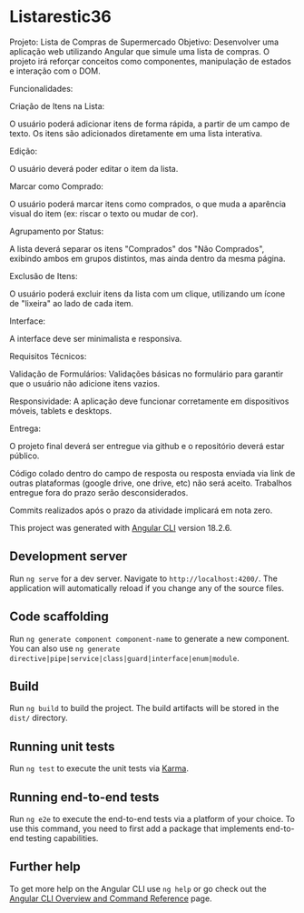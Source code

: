 # Listarestic36

Projeto: Lista de Compras de Supermercado
Objetivo: Desenvolver uma aplicação web utilizando Angular que simule uma lista de compras. O projeto irá reforçar conceitos como componentes, manipulação de estados e interação com o DOM.

Funcionalidades:

Criação de Itens na Lista:

O usuário poderá adicionar itens de forma rápida, a partir de um campo de texto. Os itens são adicionados diretamente em uma lista interativa.

Edição:

O usuário deverá poder editar o item da lista.

Marcar como Comprado:

O usuário poderá marcar itens como comprados, o que muda a aparência visual do item (ex: riscar o texto ou mudar de cor).

Agrupamento por Status:

A lista deverá separar os itens "Comprados" dos "Não Comprados", exibindo ambos em grupos distintos, mas ainda dentro da mesma página.

Exclusão de Itens:

O usuário poderá excluir itens da lista com um clique, utilizando um ícone de "lixeira" ao lado de cada item.

Interface:

A interface deve ser minimalista e responsiva.

Requisitos Técnicos:

Validação de Formulários: Validações básicas no formulário para garantir que o usuário não adicione itens vazios.

Responsividade: A aplicação deve funcionar corretamente em dispositivos móveis, tablets e desktops.

Entrega:

O projeto final deverá ser entregue via github e o repositório deverá estar público.

Código colado dentro do campo de resposta ou resposta enviada via link de outras plataformas (google drive, one drive, etc) não será aceito.
Trabalhos entregue fora do prazo serão desconsiderados.

Commits realizados após o prazo da atividade implicará em nota zero.

This project was generated with [Angular CLI](https://github.com/angular/angular-cli) version 18.2.6.

## Development server

Run `ng serve` for a dev server. Navigate to `http://localhost:4200/`. The application will automatically reload if you change any of the source files.

## Code scaffolding

Run `ng generate component component-name` to generate a new component. You can also use `ng generate directive|pipe|service|class|guard|interface|enum|module`.

## Build

Run `ng build` to build the project. The build artifacts will be stored in the `dist/` directory.

## Running unit tests

Run `ng test` to execute the unit tests via [Karma](https://karma-runner.github.io).

## Running end-to-end tests

Run `ng e2e` to execute the end-to-end tests via a platform of your choice. To use this command, you need to first add a package that implements end-to-end testing capabilities.

## Further help

To get more help on the Angular CLI use `ng help` or go check out the [Angular CLI Overview and Command Reference](https://angular.dev/tools/cli) page.
